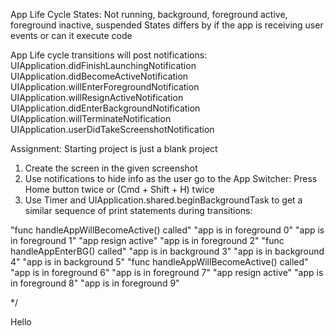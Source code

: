 App Life Cycle States: Not running, background, foreground active, foreground inactive, suspended
States differs by if the app is receiving user events or can it execute code

App Life cycle transitions will post notifications:
 UIApplication.didFinishLaunchingNotification
 UIApplication.didBecomeActiveNotification
 UIApplication.willEnterForegroundNotification
 UIApplication.willResignActiveNotification
 UIApplication.didEnterBackgroundNotification
 UIApplication.willTerminateNotification
 UIApplication.userDidTakeScreenshotNotification
 
Assignment: Starting project is just a blank project
1. Create the screen in the given screenshot
2. Use notifications to hide info as the user go to the App Switcher: Press Home button twice or (Cmd + Shift + H) twice
3. Use Timer and UIApplication.shared.beginBackgroundTask to get a similar sequence of print statements during transitions:

 "func handleAppWillBecomeActive() called"
 "app is in foreground 0"
 "app is in foreground 1"
 "app resign active"
 "app is in foreground 2"
 "func handleAppEnterBG() called"
 "app is in background 3"
 "app is in background 4"
 "app is in background 5"
 "func handleAppWillBecomeActive() called"
 "app is in foreground 6"
 "app is in foreground 7"
 "app resign active"
 "app is in foreground 8"
 "app is in foreground 9"
 
 */

Hello
